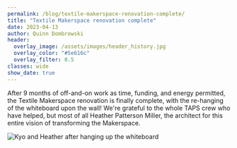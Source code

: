 ```yaml
---
permalink: /blog/textile-makerspace-renovation-complete/
title: "Textile Makerspace renovation complete"
date: 2023-04-13
author: Quinn Dombrowski
header:
  overlay_image: /assets/images/header_history.jpg
  overlay_color: "#5e616c"
  overlay_filter: 0.5
classes: wide
show_date: true
---
```


After 9 months of off-and-on work as time, funding, and energy permitted, the Textile Makerspace renovation is finally complete, with the re-hanging of the whiteboard upon the wall! We're grateful to the whole TAPS crew who have helped, but most of all Heather Patterson Miller, the architect for this entire vision of transforming the Makerspace. 

![Kyo and Heather after hanging up the whiteboard](/assets/images/blog_kyoheather.jpg)
